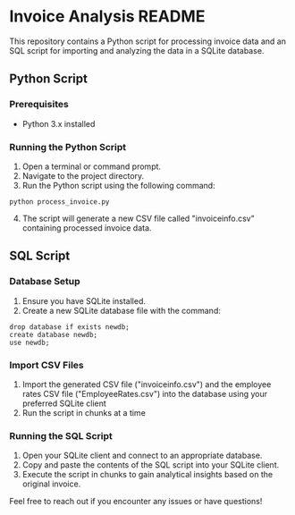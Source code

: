 # Invoice Analysis README

This repository contains a Python script for processing invoice data and an SQL script for importing and analyzing the data in a SQLite database.

## Python Script

### Prerequisites
- Python 3.x installed

### Running the Python Script
1. Open a terminal or command prompt.
2. Navigate to the project directory.
3. Run the Python script using the following command:
  ~~~
  python process_invoice.py
  ~~~
4. The script will generate a new CSV file called "invoiceinfo.csv" containing processed invoice data.

## SQL Script

### Database Setup
1. Ensure you have SQLite installed.
2. Create a new SQLite database file with the command:
  ~~~
  drop database if exists newdb;
  create database newdb;
  use newdb;
  ~~~

### Import CSV Files
1. Import the generated CSV file ("invoiceinfo.csv") and the employee rates CSV file ("EmployeeRates.csv") into the database using your preferred SQLite client
2. Run the script in chunks at a time

### Running the SQL Script
1. Open your SQLite client and connect to an appropriate database.
2. Copy and paste the contents of the SQL script into your SQLite client.
3. Execute the script in chunks to gain analytical insights based on the original invoice.

Feel free to reach out if you encounter any issues or have questions!
